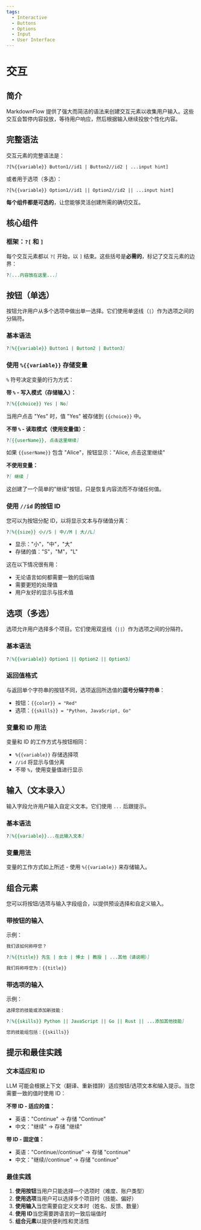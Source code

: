 ```yaml
---
tags:
  - Interactive
  - Buttons
  - Options
  - Input
  - User Interface
---
```


# 交互

## 简介

MarkdownFlow 提供了强大而简洁的语法来创建交互元素以收集用户输入。这些交互会暂停内容投放，等待用户响应，然后根据输入继续投放个性化内容。

## 完整语法

交互元素的完整语法是：

```text
?[%{{variable}} Button1//id1 | Button2//id2 | ...input hint]
```

或者用于选项（多选）：

```text
?[%{{variable}} Option1//id1 || Option2//id2 || ...input hint]
```

**每个组件都是可选的**，让您能够灵活创建所需的确切交互。

## 核心组件

### 框架：`?[` 和 `]`

每个交互元素都以 `?[` 开始，以 `]` 结束。这些括号是**必需的**，标记了交互元素的边界：

```markdown
?[...内容放在这里...]
```

## 按钮（单选）

按钮允许用户从多个选项中做出单一选择。它们使用单竖线（`|`）作为选项之间的分隔符。

### 基本语法

```markdown
?[%{{variable}} Button1 | Button2 | Button3]
```

### 使用 `%{{variable}}` 存储变量

`%` 符号决定变量的行为方式：

**带 `%` - 写入模式（存储输入）：**

```markdown
?[%{{choice}} Yes | No]
```

当用户点击 "Yes" 时，值 "Yes" 被存储到 `{{choice}}` 中。

**不带 `%` - 读取模式（使用变量值）：**

```markdown
?[{{userName}}, 点击这里继续]
```

如果 `{{userName}}` 包含 "Alice"，按钮显示："Alice, 点击这里继续"

**不使用变量：**

```markdown
?[ 继续 ]
```

这创建了一个简单的"继续"按钮，只是恢复内容流而不存储任何值。

### 使用 `//id` 的按钮 ID

您可以为按钮分配 ID，以将显示文本与存储值分离：

```markdown
?[%{{size}} 小//S | 中//M | 大//L]
```

- 显示："小"，"中"，"大"
- 存储的值："S"，"M"，"L"

这在以下情况很有用：

- 无论语言如何都需要一致的后端值
- 需要更短的处理值
- 用户友好的显示与技术值

## 选项（多选）

选项允许用户选择多个项目。它们使用双竖线（`||`）作为选项之间的分隔符。

### 基本语法

```markdown
?[%{{variable}} Option1 || Option2 || Option3]
```

### 返回值格式

与返回单个字符串的按钮不同，选项返回所选值的**逗号分隔字符串**：

- 按钮：`{{color}} = "Red"`
- 选项：`{{skills}} = "Python, JavaScript, Go"`

### 变量和 ID 用法

变量和 ID 的工作方式与按钮相同：

- `%{{variable}}` 存储选择项
- `//id` 将显示与值分离
- 不带 `%`，使用变量值进行显示

## 输入（文本录入）

输入字段允许用户输入自定义文本。它们使用 `...` 后跟提示。

### 基本语法

```markdown
?[%{{variable}}...在此输入文本]
```

### 变量用法

变量的工作方式如上所述 - 使用 `%{{variable}}` 来存储输入。

## 组合元素

您可以将按钮/选项与输入字段组合，以提供预设选择和自定义输入。

### 带按钮的输入

示例：

```markdown
我们该如何称呼您？

?[%{{title}} 先生 | 女士 | 博士 | 教授 | ...其他（请说明）]

我们将称呼您为：{{title}}
```

### 带选项的输入

示例：

```markdown
选择您的技能或添加新技能：

?[%{{skills}} Python || JavaScript || Go || Rust || ...添加其他技能]

您的技能组包括：{{skills}}
```

## 提示和最佳实践

### 文本适应和 ID

LLM 可能会根据上下文（翻译、重新措辞）适应按钮/选项文本和输入提示。当您需要一致的值时使用 ID：

**不带 ID - 适应的值：**

- 英语："Continue" → 存储 "Continue"
- 中文："继续" → 存储 "继续"

**带 ID - 固定值：**

- 英语："Continue//continue" → 存储 "continue"
- 中文："继续//continue" → 存储 "continue"

### 最佳实践

1. **使用按钮**当用户只能选择一个选项时（难度、账户类型）
2. **使用选项**当用户可以选择多个项目时（技能、偏好）
3. **使用输入**当您需要自定义文本时（姓名、反馈、数量）
4. **使用 ID**当您需要跨语言的一致后端值时
5. **组合元素**以提供便利性和灵活性
